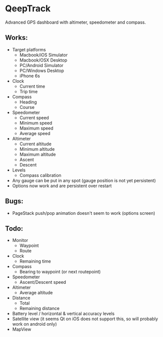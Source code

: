 # QeepTrack
Advanced GPS dashboard with altimeter, speedometer and compass.

## Works: ##
 * Target platforms
   * Macbook/iOS Simulator
   * Macbook/OSX Desktop
   * PC/Android Simulator
   * PC/Windows Desktop
   * iPhone 6s
 * Clock
   * Current time
   * Trip time
 * Compass
   * Heading
   * Course
 * Speedometer
   * Current speed
   * Minimum speed
   * Maximum speed
   * Average speed
 * Altimeter
   * Current altitude
   * Minimum altitude
   * Maximum altitude
   * Ascent
   * Descent
 * Levels
   * Compass calibration 
 * Any gauge can be put in any spot (gauge position is not yet persistent)
 * Options now work and are persistent over restart

## Bugs: ##
 * PageStack push/pop animation doesn't seem to work (options screen)

## Todo: ##
 * Monitor
   * Waypoint
   * Route
 * Clock
   * Remaining time
 * Compass
   * Bearing to waypoint (or next routepoint)
 * Speedometer
   * Ascent/Descent speed
 * Altimeter
   * Average altitude
 * Distance
   * Total
   * Remaining distance
 * Battery level / horizontal & vertical accuracy levels
 * Satellite view (it seems Qt on iOS does not support this, so will probably work on android only)
 * MapView
